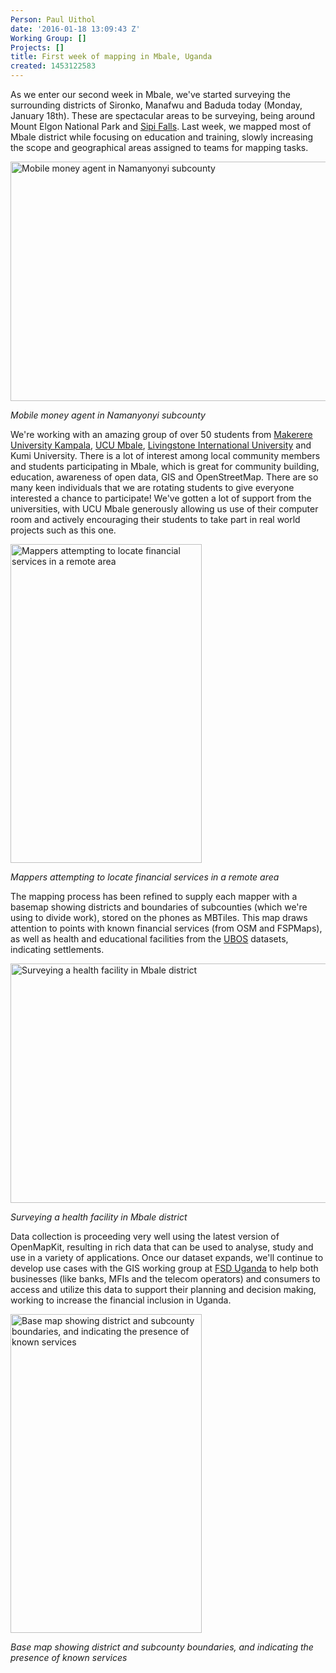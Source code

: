 ```yaml
---
Person: Paul Uithol
date: '2016-01-18 13:09:43 Z'
Working Group: []
Projects: []
title: First week of mapping in Mbale, Uganda
created: 1453122583
---
```

<p>As we enter our second week in Mbale, we've started surveying the surrounding districts of Sironko, Manafwu and Baduda today (Monday, January 18th). These are spectacular areas to be surveying, being around Mount Elgon National Park and <a href="https://en.wikipedia.org/wiki/Sipi_Falls">Sipi Falls</a>. Last week, we mapped most of Mbale district while focusing on education and training, slowly increasing the scope and geographical areas assigned to teams for mapping tasks.</p><p><img class="image-large" title="Mobile money agent in Namanyonyi subcounty" src="/sites/default/files/styles/large/public/IMG_20160115_105334.jpg?itok=GQFkx8d7" alt="Mobile money agent in Namanyonyi subcounty" height="383" width="510"></p><p><em>Mobile money agent in Namanyonyi subcounty</em></p><p><!--break--></p><p>We're working with an amazing group of over 50 students from <a href="http://mak.ac.ug/">Makerere University Kampala</a>, <a href="http://ucumbale.ac.ug/">UCU Mbale</a>, <a href="http://livingstone.ac.ug/">Livingstone International University</a> and Kumi University. There is a lot of interest among local community members and students participating in Mbale, which is great for community building, education, awareness of open data, GIS and OpenStreetMap. There are so many keen individuals that we are rotating students to give everyone interested a chance to participate! We've gotten a lot of support from the universities, with UCU Mbale generously allowing us use of their computer room and actively encouraging their students to take part in real world projects such as this one.</p><p><img class="image-large" title="Mappers attempting to locate financial services in a remote area" src="/sites/default/files/styles/large/public/IMG-20160118-WA0016.jpg?itok=5vp6WKPC" alt="Mappers attempting to locate financial services in a remote area" height="510" width="306"></p><p><em>Mappers attempting to locate financial services in a remote area</em></p><p>The mapping process has been refined to supply each mapper with a basemap showing districts and boundaries of subcounties (which we're using to divide work), stored on the phones as MBTiles. This map draws attention to points with known financial services (from OSM and FSPMaps), as well as health and educational facilities from the <a href="http://www.ubos.org/">UBOS</a> datasets, indicating settlements.</p><p><img class="image-large" title="Surveying a health facility in Mbale district" src="/sites/default/files/styles/large/public/IMG_20160115_112150.jpg?itok=pPlcJseY" alt="Surveying a health facility in Mbale district" height="383" width="510"></p><p><em>Surveying a health facility in Mbale district</em></p><p>Data collection is proceeding very well using the latest version of OpenMapKit, resulting in rich data that can be used to analyse, study and use in a variety of applications. Once our dataset expands, we'll continue to develop use cases with the GIS working group at <a href="http://fsduganda.or.ug/">FSD Uganda</a> to help both businesses (like banks, MFIs and the telecom operators) and consumers to access and utilize this data to support their planning and decision making, working to increase the financial inclusion in Uganda.</p><p><img class="image-large" title="Base map showing district and subcounty boundaries, and indicating the presence of known services" src="/sites/default/files/styles/large/public/Screenshot_2016-01-18-14-40-00.png?itok=4NsaCm-l" alt="Base map showing district and subcounty boundaries, and indicating the presence of known services" height="510" width="306"></p><p><em>Base map showing district and subcounty boundaries, and indicating the presence of known services</em></p>
